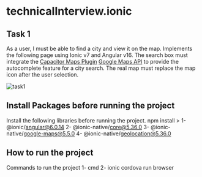 # technicalInterview.ionic

## Task 1
As a user, I must be able to find a city and view it on the map.
Implements the following page using Ionic v7 and Angular v16. The search box must integrate the [Capacitor Maps Plugin](https://capacitorjs.com/docs/apis/google-maps) [Google Maps API](https://developers.google.com/maps/documentation/places/web-service/overview) to provide the autocomplete feature for a city search. The real map must replace the map icon after the user selection. 

![task1](assets/task1.jpg)

## Install Packages before running the project
Install the following libraries before running the project. npm install >
1-  @ionic/angular@6.0.14
2-  @ionic-native/core@5.36.0
3-  @ionic-native/google-maps@5.5.0
4-  @ionic-native/geolocation@5.36.0

## How to run the project
Commands to run the project
1- cmd
2- ionic cordova run browser